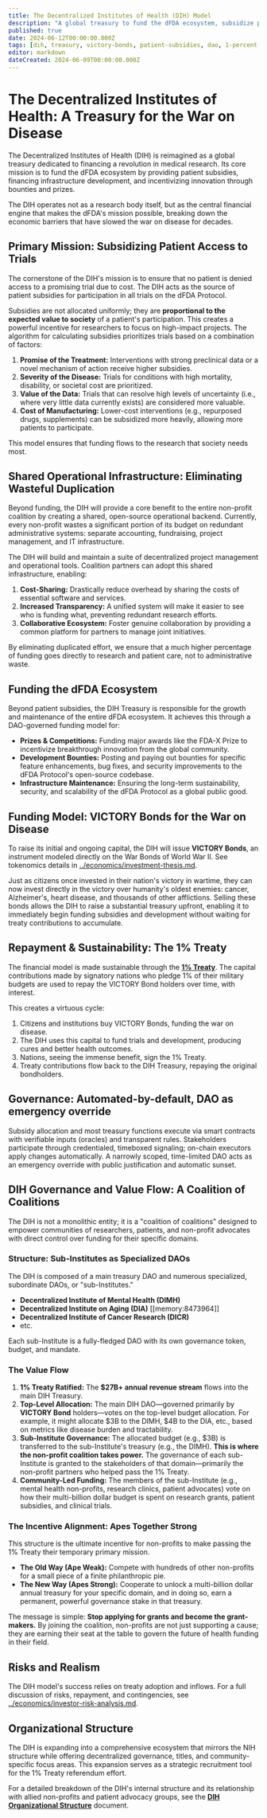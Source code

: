 ```yaml
---
title: The Decentralized Institutes of Health (DIH) Model
description: "A global treasury to fund the dFDA ecosystem, subsidize patient trial participation, and accelerate the war on disease through innovative financial instruments like VICTORY Bonds."
published: true
date: 2024-06-12T00:00:00.000Z
tags: [dih, treasury, victory-bonds, patient-subsidies, dao, 1-percent-treaty, dfda]
editor: markdown
dateCreated: 2024-06-09T00:00:00.000Z
---
```


# The Decentralized Institutes of Health: A Treasury for the War on Disease

The Decentralized Institutes of Health (DIH) is reimagined as a global treasury dedicated to financing a revolution in medical research. Its core mission is to fund the dFDA ecosystem by providing patient subsidies, financing infrastructure development, and incentivizing innovation through bounties and prizes.

The DIH operates not as a research body itself, but as the central financial engine that makes the dFDA's mission possible, breaking down the economic barriers that have slowed the war on disease for decades.

## Primary Mission: Subsidizing Patient Access to Trials

The cornerstone of the DIH's mission is to ensure that no patient is denied access to a promising trial due to cost. The DIH acts as the source of patient subsidies for participation in all trials on the dFDA Protocol.

Subsidies are not allocated uniformly; they are **proportional to the expected value to society** of a patient's participation. This creates a powerful incentive for researchers to focus on high-impact projects. The algorithm for calculating subsidies prioritizes trials based on a combination of factors:

1.  **Promise of the Treatment:** Interventions with strong preclinical data or a novel mechanism of action receive higher subsidies.
2.  **Severity of the Disease:** Trials for conditions with high mortality, disability, or societal cost are prioritized.
3.  **Value of the Data:** Trials that can resolve high levels of uncertainty (i.e., where very little data currently exists) are considered more valuable.
4.  **Cost of Manufacturing:** Lower-cost interventions (e.g., repurposed drugs, supplements) can be subsidized more heavily, allowing more patients to participate.

This model ensures that funding flows to the research that society needs most.

## Shared Operational Infrastructure: Eliminating Wasteful Duplication

Beyond funding, the DIH will provide a core benefit to the entire non-profit coalition by creating a shared, open-source operational backend. Currently, every non-profit wastes a significant portion of its budget on redundant administrative systems: separate accounting, fundraising, project management, and IT infrastructure.

The DIH will build and maintain a suite of decentralized project management and operational tools. Coalition partners can adopt this shared infrastructure, enabling:

1.  **Cost-Sharing:** Drastically reduce overhead by sharing the costs of essential software and services.
2.  **Increased Transparency:** A unified system will make it easier to see who is funding what, preventing redundant research efforts.
3.  **Collaborative Ecosystem:** Foster genuine collaboration by providing a common platform for partners to manage joint initiatives.

By eliminating duplicated effort, we ensure that a much higher percentage of funding goes directly to research and patient care, not to administrative waste.

## Funding the dFDA Ecosystem

Beyond patient subsidies, the DIH Treasury is responsible for the growth and maintenance of the entire dFDA ecosystem. It achieves this through a DAO-governed funding model for:

- **Prizes & Competitions:** Funding major awards like the FDA-X Prize to incentivize breakthrough innovation from the global community.
- **Development Bounties:** Posting and paying out bounties for specific feature enhancements, bug fixes, and security improvements to the dFDA Protocol's open-source codebase.
- **Infrastructure Maintenance:** Ensuring the long-term sustainability, security, and scalability of the dFDA Protocol as a global public good.

## Funding Model: VICTORY Bonds for the War on Disease

To raise its initial and ongoing capital, the DIH will issue **VICTORY Bonds**, an instrument modeled directly on the War Bonds of World War II. See tokenomics details in [../economics/investment-thesis.md](../economics/investment-thesis.md).

Just as citizens once invested in their nation's victory in wartime, they can now invest directly in the victory over humanity's oldest enemies: cancer, Alzheimer's, heart disease, and thousands of other afflictions. Selling these bonds allows the DIH to raise a substantial treasury upfront, enabling it to immediately begin funding subsidies and development without waiting for treaty contributions to accumulate.

## Repayment & Sustainability: The 1% Treaty

The financial model is made sustainable through the **[1% Treaty](./1-percent-treaty.md)**. The capital contributions made by signatory nations who pledge 1% of their military budgets are used to repay the VICTORY Bond holders over time, with interest.

This creates a virtuous cycle:

1.  Citizens and institutions buy VICTORY Bonds, funding the war on disease.
2.  The DIH uses this capital to fund trials and development, producing cures and better health outcomes.
3.  Nations, seeing the immense benefit, sign the 1% Treaty.
4.  Treaty contributions flow back to the DIH Treasury, repaying the original bondholders.

## Governance: Automated-by-default, DAO as emergency override

Subsidy allocation and most treasury functions execute via smart contracts with verifiable inputs (oracles) and transparent rules. Stakeholders participate through credentialed, timeboxed signaling; on-chain executors apply changes automatically. A narrowly scoped, time-limited DAO acts as an emergency override with public justification and automatic sunset. <!-- TODO: Add link to dih-technical-architecture.md once created. -->

## DIH Governance and Value Flow: A Coalition of Coalitions

The DIH is not a monolithic entity; it is a "coalition of coalitions" designed to empower communities of researchers, patients, and non-profit advocates with direct control over funding for their specific domains.

### Structure: Sub-Institutes as Specialized DAOs

The DIH is composed of a main treasury DAO and numerous specialized, subordinate DAOs, or "sub-Institutes."

- **Decentralized Institute of Mental Health (DIMH)**
- **Decentralized Institute on Aging (DIA)** [[memory:8473964]]
- **Decentralized Institute of Cancer Research (DICR)**
- etc.

Each sub-Institute is a fully-fledged DAO with its own governance token, budget, and mandate.

### The Value Flow

1.  **1% Treaty Ratified:** The **$27B+ annual revenue stream** flows into the main DIH Treasury.
2.  **Top-Level Allocation:** The main DIH DAO—governed primarily by **VICTORY Bond** holders—votes on the top-level budget allocation. For example, it might allocate $3B to the DIMH, $4B to the DIA, etc., based on metrics like disease burden and tractability.
3.  **Sub-Institute Governance:** The allocated budget (e.g., $3B) is transferred to the sub-Institute's treasury (e.g., the DIMH). **This is where the non-profit coalition takes power.** The governance of each sub-Institute is granted to the stakeholders of that domain—primarily the non-profit partners who helped pass the 1% Treaty.
4.  **Community-Led Funding:** The members of the sub-Institute (e.g., mental health non-profits, research clinics, patient advocates) vote on how their multi-billion dollar budget is spent on research grants, patient subsidies, and clinical trials.

### The Incentive Alignment: Apes Together Strong

This structure is the ultimate incentive for non-profits to make passing the 1% Treaty their temporary primary mission.

- **The Old Way (Ape Weak):** Compete with hundreds of other non-profits for a small piece of a finite philanthropic pie.
- **The New Way (Apes Strong):** Cooperate to unlock a multi-billion dollar annual treasury for your specific domain, and in doing so, earn a permanent, powerful governance stake in that treasury.

The message is simple: **Stop applying for grants and become the grant-makers.** By joining the coalition, non-profits are not just supporting a cause; they are earning their seat at the table to govern the future of health funding in their field.

## Risks and Realism

The DIH model's success relies on treaty adoption and inflows. For a full discussion of risks, repayment, and contingencies, see [../economics/investor-risk-analysis.md](../economics/investor-risk-analysis.md).

## Organizational Structure

The DIH is expanding into a comprehensive ecosystem that mirrors the NIH structure while offering decentralized governance, titles, and community-specific focus areas. This expansion serves as a strategic recruitment tool for the 1% Treaty referendum effort.

For a detailed breakdown of the DIH's internal structure and its relationship with allied non-profits and patient advocacy groups, see the **[DIH Organizational Structure](./governance/organizational-structure.md)** document.
